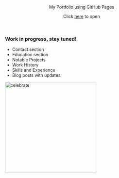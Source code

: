 <header>

<!--
  <<< Author notes: Course header >>>
  Include a 1280×640 image, course title in sentence case, and a concise description in emphasis.
  In your repository settings: enable template repository, add your 1280×640 social image, auto delete head branches.
  Add your open source license, GitHub uses MIT license.
-->

My Portfolio using GitHub Pages

Click [here](https://sarcri2328.github.io/my-github-pages/) to open

</header>

<!--
  <<< Author notes: Finish >>>
  Review what we learned, ask for feedback, provide next steps.
-->

### Work in progress, stay tuned!

- Contact section
- Education section
- Notable Projects
- Work History
- Skills and Experience
- Blog posts with updates

<img src=https://octodex.github.com/images/constructocat2.jpg alt=celebrate width=300 align=left>
